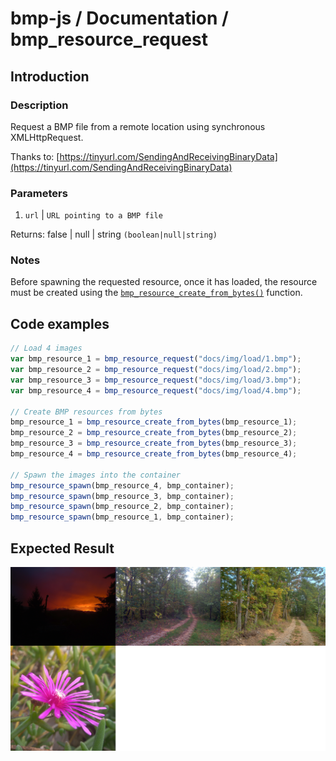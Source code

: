 # bmp-js / Documentation / bmp_resource_request

## Introduction

### Description

Request a BMP file from a remote location using synchronous XMLHttpRequest.

Thanks to: [https://tinyurl.com/SendingAndReceivingBinaryData](https://tinyurl.com/SendingAndReceivingBinaryData)

### Parameters

1. `url` | `URL pointing to a BMP file`

Returns: false | null | string `(boolean|null|string)`

### Notes

Before spawning the requested resource, once it has loaded, the resource must be created using the [`bmp_resource_create_from_bytes()`](./bmp-resource-create-from-bytes.md) function.

## Code examples

```js
// Load 4 images
var bmp_resource_1 = bmp_resource_request("docs/img/load/1.bmp");
var bmp_resource_2 = bmp_resource_request("docs/img/load/2.bmp");
var bmp_resource_3 = bmp_resource_request("docs/img/load/3.bmp");
var bmp_resource_4 = bmp_resource_request("docs/img/load/4.bmp");

// Create BMP resources from bytes
bmp_resource_1 = bmp_resource_create_from_bytes(bmp_resource_1);
bmp_resource_2 = bmp_resource_create_from_bytes(bmp_resource_2);
bmp_resource_3 = bmp_resource_create_from_bytes(bmp_resource_3);
bmp_resource_4 = bmp_resource_create_from_bytes(bmp_resource_4);

// Spawn the images into the container
bmp_resource_spawn(bmp_resource_4, bmp_container);
bmp_resource_spawn(bmp_resource_3, bmp_container);
bmp_resource_spawn(bmp_resource_2, bmp_container);
bmp_resource_spawn(bmp_resource_1, bmp_container);
```

## Expected Result

![expected-result](./img/004.png)

